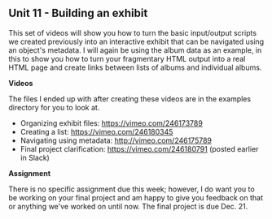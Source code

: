 ## Unit 11 - Building an exhibit

This set of videos will show you how to turn the basic input/output scripts we created previously into an interactive exhibit that can be navigated using an object's metadata. I will again be using the album data as an example, in this to show you how to turn your fragmentary HTML output into a real HTML page and create links between lists of albums and individual albums.

**Videos**

The files I ended up with after creating these videos are in the examples directory for you to look at.

- Organizing exhibit files: <https://vimeo.com/246173789>
- Creating a list: <https://vimeo.com/246180345>
- Navigating using metadata: <http://vimeo.com/246175789>
- Final project clarification: <https://vimeo.com/246180791> (posted earlier in Slack)

**Assignment**

There is no specific assignment due this week; however, I do want you to be working on your final project and am happy to give you feedback on that or anything we've worked on until now. The final project is due Dec. 21.
